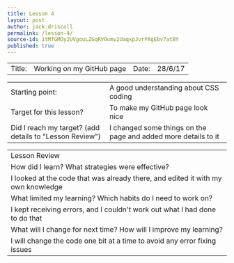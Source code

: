 ```yaml
---
title: Lesson 4
layout: post
author: jack.driscoll
permalink: /lesson-4/
source-id: 1tMfGMOy2UVgouLZGqRVOumv2UaqxpJvrPAgEbv7atBY
published: true
---
```

<table>
  <tr>
    <td>Title:  </td>
    <td>Working on my GitHub page</td>
    <td> Date:  </td>
    <td>28/6/17</td>
  </tr>
</table>


<table>
  <tr>
    <td>Starting point:</td>
    <td>A good understanding about CSS coding</td>
  </tr>
  <tr>
    <td>Target for this lesson?</td>
    <td>To make my GitHub page look nice</td>
  </tr>
  <tr>
    <td>Did I reach my target? 
(add details to "Lesson Review")</td>
    <td>I changed some things on the page and added more details to it </td>
  </tr>
</table>


<table>
  <tr>
    <td>Lesson Review</td>
  </tr>
  <tr>
    <td>How did I learn? What strategies were effective? </td>
  </tr>
  <tr>
    <td>I looked at the code that was already there, and edited it with my own knowledge</td>
  </tr>
  <tr>
    <td>What limited my learning? Which habits do I need to work on? </td>
  </tr>
  <tr>
    <td>I kept receiving errors, and I couldn't work out what I had done to do that</td>
  </tr>
  <tr>
    <td>What will I change for next time? How will I improve my learning?</td>
  </tr>
  <tr>
    <td>I will change the code one bit at a time to avoid any error fixing issues</td>
  </tr>
</table>


